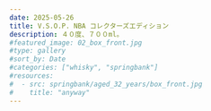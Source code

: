 ```yaml
---
date: 2025-05-26
title: V.S.O.P. NBA コレクターズエディション
description: ４０度、７００ml。
#featured_image: 02_box_front.jpg
#type: gallery
#sort_by: Date
#categories: ["whisky", "springbank"]
#resources:
#  - src: springbank/aged_32_years/box_front.jpg
#    title: "anyway"
---
```

